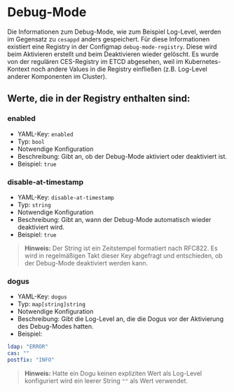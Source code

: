 # Debug-Mode

Die Informationen zum Debug-Mode, wie zum Beispiel Log-Level, werden im Gegensatz zu `cesappd` anders gespeichert.
Für diese Informationen existiert eine Registry in der Configmap `debug-mode-registry`.
Diese wird beim Aktivieren erstellt und beim Deaktivieren wieder gelöscht.
Es wurde von der regulären CES-Registry im ETCD abgesehen, weil im Kubernetes-Kontext noch andere Values in die Registry
einfließen (z.B. Log-Level anderer Komponenten im Cluster).

## Werte, die in der Registry enthalten sind:

### enabled

* YAML-Key: `enabled`
* Typ: `bool`
* Notwendige Konfiguration
* Beschreibung: Gibt an, ob der Debug-Mode aktiviert oder deaktiviert ist.
* Beispiel: `true`

### disable-at-timestamp

* YAML-Key: `disable-at-timestamp`
* Typ: `string`
* Notwendige Konfiguration
* Beschreibung: Gibt an, wann der Debug-Mode automatisch wieder deaktiviert wird.
* Beispiel: `true`

> **Hinweis:** Der String ist ein Zeitstempel formatiert nach RFC822. Es wird in regelmäßigen Takt dieser Key abgefragt und entschieden, ob der Debug-Mode deaktiviert werden kann.

### dogus

* YAML-Key: `dogus`
* Typ: `map[string]string`
* Notwendige Konfiguration
* Beschreibung: Gibt die Log-Level an, die die Dogus vor der Aktivierung des Debug-Modes hatten.
* Beispiel:
```yaml
ldap: "ERROR"
cas: ""
postfix: "INFO"
```

> **Hinweis:** Hatte ein Dogu keinen expliziten Wert als Log-Level konfiguriert wird ein leerer String `""` als Wert verwendet.